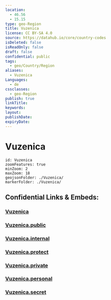 ```yaml
---
location:
  - 46.56
  - 15.15
type: geo-Region
title: Vuzenica
license: CC BY-SA 4.0
source: https://datahub.io/core/country-codes
isDeleted: false
isReadOnly: false
draft: false
confidential: public
tags:
  - geo/Country/Region
aliases:
  - Vuzenica
Languages:
  - de
cssclasses:
  - geo-Region
publish: true
linkTitle:
keywords:
layout:
publishDate:
expiryDate:
---
```


# Vuzenica

```leaflet
id: Vuzenica
zoomFeatures: true 
minZoom: 2 
maxZoom: 18
geojsonFolder: ./Vuzenica/
markerFolder: ./Vuzenica/
```


## Confidential Links & Embeds: 

### [Vuzenica](/_Standards/Earth/Continent/Europe/Europe~Central/Slovenia/Regions~Slovenia/Koroška/counties~Koroška/Vuzenica.md) 

### [Vuzenica.public](/_public/Earth/Continent/Europe/Europe~Central/Slovenia/Regions~Slovenia/Koroška/counties~Koroška/Vuzenica.public.md) 

### [Vuzenica.internal](/_internal/Earth/Continent/Europe/Europe~Central/Slovenia/Regions~Slovenia/Koroška/counties~Koroška/Vuzenica.internal.md) 

### [Vuzenica.protect](/_protect/Earth/Continent/Europe/Europe~Central/Slovenia/Regions~Slovenia/Koroška/counties~Koroška/Vuzenica.protect.md) 

### [Vuzenica.private](/_private/Earth/Continent/Europe/Europe~Central/Slovenia/Regions~Slovenia/Koroška/counties~Koroška/Vuzenica.private.md) 

### [Vuzenica.personal](/_personal/Earth/Continent/Europe/Europe~Central/Slovenia/Regions~Slovenia/Koroška/counties~Koroška/Vuzenica.personal.md) 

### [Vuzenica.secret](/_secret/Earth/Continent/Europe/Europe~Central/Slovenia/Regions~Slovenia/Koroška/counties~Koroška/Vuzenica.secret.md)


